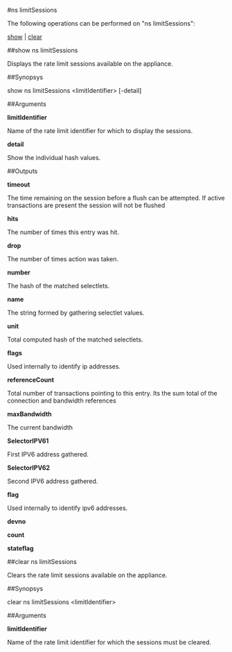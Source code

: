 #ns limitSessions

The following operations can be performed on "ns limitSessions":


[show](#show-ns-limitsessions) | [clear](#clear-ns-limitsessions)

##show ns limitSessions

Displays the rate limit sessions available on the appliance.


##Synopsys

show ns limitSessions &lt;limitIdentifier> [-detail]


##Arguments

<b>limitIdentifier</b>
Name of the rate limit identifier for which to display the sessions.

<b>detail</b>
Show the individual hash values.



##Outputs

<b>timeout</b>
The time remaining on the session before a flush can be attempted. If active transactions are present the session will not be flushed

<b>hits</b>
The number of times this entry was hit.

<b>drop</b>
The number of times action was taken.

<b>number</b>
The hash of the matched selectlets.

<b>name</b>
The string formed by gathering selectlet values.

<b>unit</b>
Total computed hash of the matched selectlets.

<b>flags</b>
Used internally to identify ip addresses.

<b>referenceCount</b>
Total number of transactions pointing to this entry. Its the sum total of the connection and bandwidth references

<b>maxBandwidth</b>
The current bandwidth

<b>SelectorIPV61</b>
First IPV6 address gathered.

<b>SelectorIPV62</b>
Second IPV6 address gathered.

<b>flag</b>
Used internally to identify ipv6 addresses.

<b>devno</b>

<b>count</b>

<b>stateflag</b>



##clear ns limitSessions

Clears the rate limit sessions available on the appliance.


##Synopsys

clear ns limitSessions &lt;limitIdentifier>


##Arguments

<b>limitIdentifier</b>
Name of the rate limit identifier for which the sessions must be cleared.




